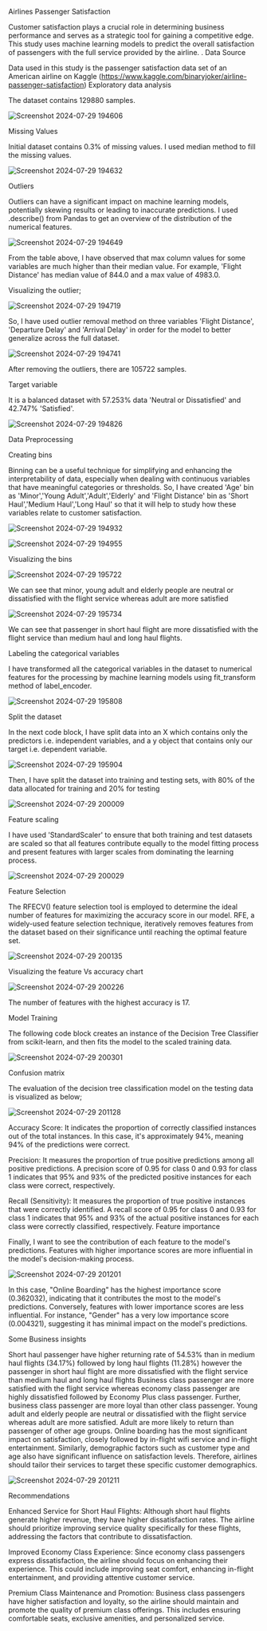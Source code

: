 Airlines Passenger Satisfaction

Customer satisfaction plays a crucial role in determining business performance and serves as a strategic tool for gaining a competitive edge. This study uses machine learning models to predict the overall satisfaction of passengers with the full service provided by the airline. .
Data Source

Data used in this study is the passenger satisfaction data set of an American airline on Kaggle (https://www.kaggle.com/binaryjoker/airline-passenger-satisfaction)
Exploratory data analysis

The dataset contains 129880 samples.

![Screenshot 2024-07-29 194606](https://github.com/user-attachments/assets/d6699044-3ba5-49a7-85d0-25103770cdb6)

Missing Values

Initial dataset contains 0.3% of missing values. I used median method to fill the missing values.

![Screenshot 2024-07-29 194632](https://github.com/user-attachments/assets/607b4d54-b2a7-485e-8358-d2db2f375286)

Outliers

Outliers can have a significant impact on machine learning models, potentially skewing results or leading to inaccurate predictions. I used .describe() from Pandas to get an overview of the distribution of the numerical features.

![Screenshot 2024-07-29 194649](https://github.com/user-attachments/assets/d861d598-2873-4783-abcc-507112b056cb)


From the table above, I have observed that max column values for some variables are much higher than their median value. For example, 'Flight Distance' has median value of 844.0 and a max value of 4983.0.

Visualizing the outlier;

![Screenshot 2024-07-29 194719](https://github.com/user-attachments/assets/0e0b0bf1-c8f3-471a-8ada-fbd869a59fd4)


So, I have used outlier removal method on three variables 'Flight Distance', 'Departure Delay' and 'Arrival Delay' in order for the model to better generalize across the full dataset.

![Screenshot 2024-07-29 194741](https://github.com/user-attachments/assets/271105eb-2fc2-4f4b-b95a-eaf4170e3ba1)


After removing the outliers, there are 105722 samples.

Target variable

It is a balanced dataset with 57.253% data 'Neutral or Dissatisfied' and 42.747% 'Satisfied'.

![Screenshot 2024-07-29 194826](https://github.com/user-attachments/assets/a3d97f39-2321-4da3-868d-1b411f519361)

Data Preprocessing

Creating bins


Binning can be a useful technique for simplifying and enhancing the interpretability of data, especially when dealing with continuous variables that have meaningful categories or thresholds. So, I have created 'Age' bin as 'Minor','Young Adult','Adult','Elderly' and 'Flight Distance' bin as 'Short Haul','Medium Haul','Long Haul' so that it will help to study how these variables relate to customer satisfaction.

![Screenshot 2024-07-29 194932](https://github.com/user-attachments/assets/bd545ec3-2ada-4e75-be5e-6dae43ac0889)

![Screenshot 2024-07-29 194955](https://github.com/user-attachments/assets/35fc6073-7d7c-4730-a676-25b46087ceee)




Visualizing the bins

![Screenshot 2024-07-29 195722](https://github.com/user-attachments/assets/f766bfc4-4e00-4bef-b640-340948404329)

We can see that minor, young adult and elderly people are neutral or dissatisfied with the flight service whereas adult are more satisfied

![Screenshot 2024-07-29 195734](https://github.com/user-attachments/assets/8b6faba5-e341-4e89-bce9-cedc0bbf2e78)



We can see that passenger in short haul flight are more dissatisfied with the flight service than medium haul and long haul flights.

Labeling the categorical variables

I have transformed all the categorical variables in the dataset to numerical features for the processing by machine learning models using fit_transform method of label_encoder.

![Screenshot 2024-07-29 195808](https://github.com/user-attachments/assets/82dbbe10-1e0d-4fad-8008-db72b2ce0945)

Split the dataset

In the next code block, I have split data into an X which contains only the predictors i.e. independent variables, and a y object that contains only our target i.e. dependent variable.

![Screenshot 2024-07-29 195904](https://github.com/user-attachments/assets/938d9496-ebd7-47b6-8327-6e8f28e3e558)


Then, I have split the dataset into training and testing sets, with 80% of the data allocated for training and 20% for testing

![Screenshot 2024-07-29 200009](https://github.com/user-attachments/assets/0b4fdc0b-3eb5-476b-97af-61928da72bb1)

Feature scaling

I have used 'StandardScaler' to ensure that both training and test datasets are scaled so that all features contribute equally to the model fitting process and present features with larger scales from dominating the learning process.

![Screenshot 2024-07-29 200029](https://github.com/user-attachments/assets/2d0747e6-e93d-497b-ab5d-b5763f26f1f6)


Feature Selection

The RFECV() feature selection tool is employed to determine the ideal number of features for maximizing the accuracy score in our model. RFE, a widely-used feature selection technique, iteratively removes features from the dataset based on their significance until reaching the optimal feature set.

![Screenshot 2024-07-29 200135](https://github.com/user-attachments/assets/c5838d3c-ba58-4855-b7e2-32adf59ab132)


Visualizing the feature Vs accuracy chart

![Screenshot 2024-07-29 200226](https://github.com/user-attachments/assets/84d10d23-a073-4b11-a9fc-0c3d8ef0b488)


The number of features with the highest accuracy is 17.

Model Training

The following code block creates an instance of the Decision Tree Classifier from scikit-learn, and then fits the model to the scaled training data.

![Screenshot 2024-07-29 200301](https://github.com/user-attachments/assets/f362540f-7921-444d-8ff1-5bda9ab76c15)

Confusion matrix

The evaluation of the decision tree classification model on the testing data is visualized as below;

![Screenshot 2024-07-29 201128](https://github.com/user-attachments/assets/d4198f74-12a9-44e6-b54c-c2788e80e6d0)


Accuracy Score: It indicates the proportion of correctly classified instances out of the total instances. In this case, it's approximately 94%, meaning 94% of the predictions were correct.

Precision: It measures the proportion of true positive predictions among all positive predictions. A precision score of 0.95 for class 0 and 0.93 for class 1 indicates that 95% and 93% of the predicted positive instances for each class were correct, respectively.

Recall (Sensitivity): It measures the proportion of true positive instances that were correctly identified. A recall score of 0.95 for class 0 and 0.93 for class 1 indicates that 95% and 93% of the actual positive instances for each class were correctly classified, respectively.
Feature importance

Finally, I want to see the contribution of each feature to the model's predictions. Features with higher importance scores are more influential in the model's decision-making process.

![Screenshot 2024-07-29 201201](https://github.com/user-attachments/assets/81aa6db8-a3ca-49af-af27-c8b432f460ad)


In this case, "Online Boarding" has the highest importance score (0.362032), indicating that it contributes the most to the model's predictions. Conversely, features with lower importance scores are less influential. For instance, "Gender" has a very low importance score (0.004321), suggesting it has minimal impact on the model's predictions.

Some Business insights

  Short haul passenger have higher returning rate of 54.53% than in medium haul flights (34.17%) followed by long haul flights (11.28%) however the passenger in short haul flight are more dissatisfied with the flight service than medium haul and long haul flights
  Business class passenger are more satisfied with the flight service whereas economy class passenger are highly dissatisfied followed by Economy Plus class passenger. Further, business class passenger are more loyal than other class passenger.
  Young adult and elderly people are neutral or dissatisfied with the flight service whereas adult are more satisfied. Adult are more likely to return than passenger of other age groups.
  Online boarding has the most significant impact on satisfaction, closely followed by in-flight wifi service and in-flight entertainment. Similarly, demographic factors such as customer type and age also have significant influence on satisfaction levels. Therefore, airlines should tailor their services to target these specific customer demographics.

  ![Screenshot 2024-07-29 201211](https://github.com/user-attachments/assets/ba256b67-de0c-4604-af9e-f4162dc5a08d)


Recommendations

Enhanced Service for Short Haul Flights: Although short haul flights generate higher revenue, they have higher dissatisfaction rates. The airline should prioritize improving service quality specifically for these flights, addressing the factors that contribute to dissatisfaction.

Improved Economy Class Experience: Since economy class passengers express dissatisfaction, the airline should focus on enhancing their experience. This could include improving seat comfort, enhancing in-flight entertainment, and providing attentive customer service.

Premium Class Maintenance and Promotion: Business class passengers have higher satisfaction and loyalty, so the airline should maintain and promote the quality of premium class offerings. This includes ensuring comfortable seats, exclusive amenities, and personalized service.
